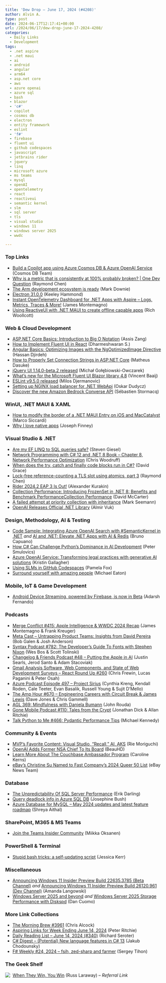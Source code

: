 ```yaml
---
title: 'Dew Drop – June 17, 2024 (#4208)'
author: Alvin A.
type: post
date: 2024-06-17T12:17:41+00:00
url: /2024/06/17/dew-drop-june-17-2024-4208/
categories:
  - Daily Links
  - Development
tags:
  - .net aspire
  - .net maui
  - ai
  - android
  - angular
  - arm64
  - asp.net core
  - aws
  - azure openai
  - azure sql
  - bash
  - blazor
  - 'c#'
  - copilot
  - cosmos db
  - electron
  - entity framework
  - eslint
  - 'f#'
  - firebase
  - fluent ui
  - github codespaces
  - javascript
  - jetbrains rider
  - jquery
  - linq
  - microsoft azure
  - ms teams
  - mysql
  - openAI
  - opentelemetry
  - react
  - reactiveui
  - semantic kernel
  - slm
  - sql server
  - tls
  - visual studio
  - windows 11
  - windows server 2025
  - wwdc

---
```

### <a name="top"></a>Top Links

  * <a href="https://github.com/Azure-Samples/cosmosdb-chatgpt" target="_blank" rel="noopener">Build a Copilot app using Azure Cosmos DB & Azure OpenAI Service</a> (Cosmos DB Team)
  * <a href="http://www.youtube.com/watch?v=_UUxEim_Zco" target="_blank" rel="noopener">Why is a metric that is consistently at 100% probably broken? | One Dev Question</a> (Raymond Chen)
  * <a href="https://www.poppastring.com/blog/the-arm-development-ecosystem-is-ready" target="_blank" rel="noopener">The Arm development ecosystem is ready</a> (Mark Downie)
  * <a href="https://electronjs.org/blog/electron-31-0" target="_blank" rel="noopener">Electron 31.0.0</a> (Keeley Hammond)
  * <a href="https://www.youtube.com/watch?v=dALlcj7U-iI&ab_channel=JamesMontemagno" target="_blank" rel="noopener">Instant OpenTelemetry Dashboard for .NET Apps with Aspire &#8211; Logs, Metrics, Traces & More!</a> (James Montemagno)
  * <a href="https://appmilla.com/latest/using-reactiveui-with-dotnet-maui-to-create-offline-capable-apps/" target="_blank" rel="noopener">Using ReactiveUI with .NET MAUI to create offline capable apps</a> (Rich Woollcott)



### <a name="web"></a>Web & Cloud Development

  * <a href="https://www.telerik.com/blogs/aspnet-core-basics-introduction-big-o-notation" target="_blank" rel="noopener">ASP.NET Core Basics: Introduction to Big O Notation</a> (Assis Zang)
  * <a href="https://www.c-sharpcorner.com/article/how-to-implement-fluent-ui-in-react/" target="_blank" rel="noopener">How to Implement Fluent UI in React</a> (Dharmeshwaran S.)
  * <a href="https://www.telerik.com/blogs/angular-basics-optimizing-images-ngoptimizedimage-directive" target="_blank" rel="noopener">Angular Basics: Optimizing Images with the NgOptimizedImage Directive</a> (Hassan Djirdeh)
  * <a href="https://code-maze.com/aspnetcore-how-to-properly-set-connection-strings/" target="_blank" rel="noopener">How to Properly Set Connection Strings in ASP.NET Core</a> (Matheus Dasuke)
  * <a href="https://blog.jqueryui.com/2024/06/jquery-ui-1-14-0-beta-2-released/" target="_blank" rel="noopener">jQuery UI 1.14.0-beta.2 released</a> (Michał Gołębiowski-Owczarek)
  * <a href="https://baaijte.net/blog/microsoft-fluentui-aspnetcore.components-4.8/" target="_blank" rel="noopener">What&#8217;s new for the Microsoft Fluent UI Blazor library 4.8</a> (Vincent Baaij)
  * <a href="https://eslint.org/blog/2024/06/eslint-v9.5.0-released/" target="_blank" rel="noopener">ESLint v9.5.0 released</a> (Milos Djermanovic)
  * <a href="https://event-driven.io/en/setting_up_nginx_with_aspnet/" target="_blank" rel="noopener">Setting up NGINX load balancer for .NET WebApi</a> (Oskar Dudycz)
  * <a href="https://soundcloud.com/awsdevelopers/discover-the-new-amazon-bedrock-converse-api" target="_blank" rel="noopener">Discover the new Amazon Bedrock Converse API</a> (Sébastien Stormacq)



### <a name="silverlight"></a>WinUI, .NET MAUI & XAML

  * <a href="https://msicc.net/how-to-modify-the-border-of-a-net-maui-entry-on-ios-and-maccatalyst/" target="_blank" rel="noopener">How to modify the border of a .NET MAUI Entry on iOS and MacCatalyst</a> (Marco Siccardi)
  * <a href="https://joefinapps.com/2024/06/16/why-i-love-native-apps/" target="_blank" rel="noopener">Why I love native apps</a> (Joseph Finney)



### <a name="dotnet"></a>Visual Studio & .NET

  * <a href="https://steven-giesel.com/blogPost/35ec8819-220a-42bc-9224-a812ec358434" target="_blank" rel="noopener">Are my EF LINQ to SQL queries safe?</a> (Steven Giesel)
  * <a href="https://csharp-networking.com/chapter08/" target="_blank" rel="noopener">Network Programming with C# 12 and .NET 8 Book &#8211; Chapter 8, Network Performance Optimization</a> (Chris Woodruff)
  * <a href="https://www.roundthecode.com/dotnet-tutorials/when-does-try-catch-finally-code-blocks-run-csharp" target="_blank" rel="noopener">When does the try, catch and finally code blocks run in C#?</a> (David Grace)
  * <a href="https://devblogs.microsoft.com/oldnewthing/20240614-00/?p=109902" target="_blank" rel="noopener">Lock-free reference-counting a TLS slot using atomics, part 3</a> (Raymond Chen)
  * <a href="https://blog.jetbrains.com/dotnet/2024/06/14/rider-2024-2-eap-3/" target="_blank" rel="noopener">Rider 2024.2 EAP 3 Is Out!</a> (Alexander Kurakin)
  * <a href="https://dotnettips.wordpress.com/2024/06/16/collection-performance-introducing-frozenset-in-net-8-benefits-and-benchmark-performancecollection-performance/" target="_blank" rel="noopener">Collection Performance: Introducing FrozenSet in .NET 8: Benefits and Benchmark PerformanceCollection Performance</a> (David McCarter)
  * <a href="https://blog.ploeh.dk/2024/06/17/a-failed-attempt-at-priority-collection-with-inheritance/" target="_blank" rel="noopener">A failed attempt at priority collection with inheritance</a> (Mark Seemann)
  * <a href="https://www.infoq.com/news/2024/06/openai-microsoft-dotnet/?utm_campaign=infoq_content&utm_source=infoq&utm_medium=feed&utm_term=global" target="_blank" rel="noopener">OpenAI Releases Official .NET Library</a> (Almir Vuk)



### <a name="design"></a>Design, Methodology, AI & Testing

  * <a href="https://elbruno.com/2024/06/14/code-sample-integrating-azure-openai-with-semantickernel-in-net/" target="_blank" rel="noopener">Code Sample: Integrating Azure OpenAI Search with #SemanticKernel in .NET</a> _and_ <a href="https://techcommunity.microsoft.com/t5/educator-developer-blog/ai-and-net-elevate-net-apps-with-ai-amp-redis/ba-p/4167324" target="_blank" rel="noopener">AI and .NET: Elevate .NET Apps with AI & Redis</a> (Bruno Capuano)
  * <a href="https://dotneteers.net/how-c-can-challenge-pythons-dominance-in-ai-developmen/" target="_blank" rel="noopener">How C# Can Challenge Python’s Dominance in AI Development</a> (Peter Smulovics)
  * <a href="https://azure.microsoft.com/en-us/blog/azure-openai-service-transforming-legal-practices-with-generative-ai-solutions/" target="_blank" rel="noopener">Azure OpenAI Service: Transforming legal practices with generative AI solutions</a> (Kristin Gallagher)
  * <a href="http://blog.pamelafox.org/2024/06/using-slms-in-github-codespaces.html" target="_blank" rel="noopener">Using SLMs in GitHub Codespaces</a> (Pamela Fox)
  * <a href="https://samestuffdifferentday.net/2024/06/14/amazing-people/" target="_blank" rel="noopener">Surround yourself with amazing people</a> (Michael Eaton)



### <a name="mobile"></a>Mobile, IoT & Game Development

  * <a href="http://android-developers.googleblog.com/2024/06/android-device-streaming-powered-by-firebse-now-in-beta.html" target="_blank" rel="noopener">Android Device Streaming, powered by Firebase, is now in Beta</a> (Adarsh Fernando)



### <a name="podcasts"></a>Podcasts

  * <a href="http://www.mergeconflict.fm/415" target="_blank" rel="noopener">Merge Conflict #415: Apple Intelligence & WWDC 2024 Recap</a> (James Montemagno & Frank Kreuger)
  * <a href="https://www.meta-cast.com/episode/untrapping-product-teams-insights-from-david-pereira" target="_blank" rel="noopener">Meta Cast &#8211; Untrapping Product Teams: Insights from David Pereira</a> (Bob Galen & Josh Anderson)
  * <a href="https://syntax.fm/782" target="_blank" rel="noopener">Syntax Podcast #782: The Developer’s Guide To Fonts with Stephen Nixon</a> (Wes Bos & Scott Tolinski)
  * <a href="https://changelog.com/friends/48" target="_blank" rel="noopener">Changelog & Friends Podcast #48 &#8211; Putting the Apple in AI</a> (Justin Searls, Jerod Santo & Adam Stacoviak)
  * <a href="https://www.spreaker.com/episode/gmail-analysis-software-web-components-and-state-of-web-development-surveys-rru-260--60291160" target="_blank" rel="noopener">Gmail Analysis Software, Web Components, and State of Web Development Surveys &#8211; React Round Up #260</a> (Chris Frewin, Lucas Paganini & Peter Osah)
  * <a href="http://azpodcast.azurewebsites.net/post/Episode-497-Project-Sirius" target="_blank" rel="noopener">Azure Podcast Episode 497 &#8211; Project Sirius</a> (Cynthia Kreng, Kendall Roden, Cale Teeter, Evan Basalik, Russell Young & Sujit D&#8217;Mello)
  * <a href="https://theamphour.com/670-engineering-careers-with-circuit-break-james-lewis/" target="_blank" rel="noopener">The Amp Hour #670 – Engineering Careers with Circuit Break & James Lewis</a> (Dave Jones & Chris Gammell)
  * <a href="https://www.ageekleader.com/agl-369-mindfulness-with-daniela-bumann/" target="_blank" rel="noopener">AGL 369: Mindfulness with Daniela Bumann</a> (John Rouda)
  * <a href="https://www.gonemobile.io/110" target="_blank" rel="noopener">Gone Mobile Podcast #110: Tales from the Crypt</a> (Jonathan Dick & Allan Ritchie)
  * <a href="https://talkpython.fm/episodes/show/466/pydantic-performance-tips" target="_blank" rel="noopener">Talk Python to Me #466: Pydantic Performance Tips</a> (Michael Kennedy)



### <a name="events"></a>Community & Events

  * <a href="https://techcommunity.microsoft.com/t5/microsoft-mvp-communities-blog/mvp-s-favorite-content-visual-studio-recall-ai-aks/ba-p/4167800" target="_blank" rel="noopener">MVP’s Favorite Content: Visual Studio, “Recall,” AI, AKS</a> (Rie Moriguchi)
  * <a href="https://slashdot.org/story/24/06/14/2120249/openai-adds-former-nsa-chief-to-its-board?utm_source=rss1.0mainlinkanon&utm_medium=feed" target="_blank" rel="noopener">OpenAI Adds Former NSA Chief To Its Board</a> (BeauHD)
  * <a href="https://www.couchbase.com/blog/couchbase-ambassador-program/" target="_blank" rel="noopener">Learn More About The Couchbase Ambassador Program</a> (Caroline Kerns)
  * <a href="https://innovation.ebayinc.com/tech/features/ebay-christine-su-fast-company-2024-queer-50-list/" target="_blank" rel="noopener">eBay’s Christine Su Named to Fast Company’s 2024 Queer 50 List</a> (eBay News Team)



### <a name="sql"></a>Database

  * <a href="https://erikdarling.com/the-unpredictability-of-sql-server-performance/" target="_blank" rel="noopener">The Unpredictability Of SQL Server Performance</a> (Erik Darling)
  * <a href="https://sqlkitty.com/query-deadlocks-azure-sql-db/" target="_blank" rel="noopener">Query deadlock info in Azure SQL DB</a> (Josephine Bush)
  * <a href="https://techcommunity.microsoft.com/t5/azure-database-for-mysql-blog/azure-database-for-mysql-may-2024-updates-and-latest-feature/ba-p/4168173" target="_blank" rel="noopener">Azure Database for MySQL &#8211; May 2024 updates and latest feature roadmap</a> (Shreya Aithal)



### <a name="sp"></a>SharePoint, M365 & MS Teams

  * <a href="https://techcommunity.microsoft.com/t5/microsoft-teams-free-blog/join-the-teams-insider-community/ba-p/4168393" target="_blank" rel="noopener">Join the Teams Insider Community</a> (Miikka Oksanen)



### <a name="ps"></a>PowerShell & Terminal

  * <a href="https://jessitron.com/2024/06/16/stupid-bash-tricks-a-self-updating-script/" target="_blank" rel="noopener">Stupid bash tricks: a self-updating script</a> (Jessica Kerr)



### <a name="misc"></a>Miscellaneous

  * <a href="https://blogs.windows.com/windows-insider/2024/06/14/announcing-windows-11-insider-preview-build-22635-3785-beta-channel/" target="_blank" rel="noopener">Announcing Windows 11 Insider Preview Build 22635.3785 (Beta Channel)</a> _and_ <a href="https://blogs.windows.com/windows-insider/2024/06/14/announcing-windows-11-insider-preview-build-26120-961-dev-channel/" target="_blank" rel="noopener">Announcing Windows 11 Insider Preview Build 26120.961 (Dev Channel)</a> (Amanda Langowski)
  * <a href="https://techcommunity.microsoft.com/t5/windows-os-platform-blog/windows-server-2025-and-beyond/ba-p/4167621" target="_blank" rel="noopener">Windows Server 2025 and beyond</a> _and_ <a href="https://techcommunity.microsoft.com/t5/storage-at-microsoft/windows-server-2025-storage-performance-with-diskspd/ba-p/4167713" target="_blank" rel="noopener">Windows Server 2025 Storage Performance with Diskspd</a> (Dan Cuomo)



### <a name="links"></a>More Link Collections

  * <a href="https://blog.cwa.me.uk/2024/06/17/the-morning-brew-3961/" target="_blank" rel="noopener">The Morning Brew #3961</a> (Chris Alcock)
  * <a href="http://blog.peterritchie.com/posts/aspiring-links-2024-06-14" target="_blank" rel="noopener">Aspiring Links for Week Ending June 14, 2024</a> (Peter Ritchie)
  * <a href="https://seroter.com/2024/06/14/daily-reading-list-june-14-2024-340/" target="_blank" rel="noopener">Daily Reading List – June 14, 2024 (#340)</a> (Richard Seroter)
  * <a href="https://newsletter.csharpdigest.net/p/potential-new-language-features-c-13" target="_blank" rel="noopener">C# Digest &#8211; (Potential) New language features in C# 13</a> (Jakub Chodounsky)
  * <a href="https://sergeytihon.com/2024/06/15/f-weekly-24-2024-fsih-zed-sharp-and-farmer/" target="_blank" rel="noopener">F# Weekly #24, 2024 – fsih, zed-sharp and farmer</a> (Sergey Tihon)



### <a name="shelf"></a>The Geek Shelf

<a href="https://www.amazon.com/dp/1250285631/?tag=amavin-20" target="_blank" rel="noopener"><img decoding="async" align="left" style="margin: 0px 4px 0px 0px; border: 0px currentcolor; border-image: none; float: left; display: inline; background-image: none;" src="https://m.media-amazon.com/images/I/51t3PPCy7EL._SS135_.jpg" border="0" /></a>&nbsp;<a href="https://www.amazon.com/dp/1250285631/?tag=amavin-20" target="_blank" rel="noopener">When They Win, You Win</a> (Russ Laraway) _&#8211; Referral Link_